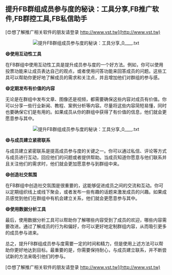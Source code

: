 ## **提升FB群组成员参与度的秘诀：工具分享,FB推广软件,FB群控工具,FB私信助手**

[😍想了解推广相关软件的朋友请登录 http://www.vst.tw](http://www.vst.tw)

 <center><img src="https://vst.tw/MP4/tuiguang/png/8.png" alt="提升FB群组成员参与度的秘诀：工具分享_0____.txt"></center>

**😄使用互动性工具**

在FB群组中使用互动性工具是提升成员参与度的一个好方法。例如，你可以使用投票功能来让成员表达自己的观点，或者使用问答功能来回答成员的问题。这些工具可以帮助你更好地了解成员的需求和关注点，并且增加他们对群组的参与感。

**😄定期发布有价值的内容**

无论是在群组中发布文章、图像还是视频，都需要确保这些内容对成员有价值。你可以分享一些行业新闻、教程、案例分析等内容。尽量将这些内容简短易懂，同时也要确保它们是有用的。如果成员从你的群组中获得了有价值的信息，他们就会更愿意参与其中。

 <center><img src="https://vst.tw/MP4/tuiguang/png/7.png" alt="提升FB群组成员参与度的秘诀：工具分享_0____.txt"></center>

**😄与成员建立紧密联系**

与成员建立紧密联系是提高成员参与度的关键之一。你可以通过私信、评论等方式与成员进行互动，回应他们的问题或者提供帮助。当成员知道你愿意与他们联系并且关注他们的需求时，他们就会更加愿意参与到群组中来。

**😄创造社交氛围**

在FB群组中创造社交氛围是很重要的，这能够促进成员之间的交流和互动。你可以定期组织线上或线下聚会，或者发布一些有趣的话题来激发成员的兴趣。如果成员感觉到他们在群组中有机会建立关系，他们就会更愿意参与其中。

**😄使用数据分析工具**

最后，使用数据分析工具可以帮助你了解哪些内容受到了成员的欢迎，哪些内容需要改进。通过了解成员的行为和偏好，你可以更好地定制群组内容，从而吸引更多的成员参与进来。

总之，提升FB群组成员参与度需要一定的时间和精力，但是使用上述方法可以帮助你更好地达到目标。最重要的是，你需要保持耐心，与成员建立联系，并不断尝试新的方法来吸引他们的参与。

[😍想了解推广相关软件的朋友请登录 http://www.vst.tw](http://www.vst.tw)



